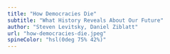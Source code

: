 ```yaml
---
title: "How Democracies Die"
subtitle: "What History Reveals About Our Future"
author: "Steven Levitsky, Daniel Ziblatt"
url: "how-democracies-die.jpeg"
spineColor: "hsl(0deg 75% 42%)"
---
```

